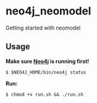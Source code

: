 # neo4j_neomodel
Getting started with neomodel

## Usage

**Make sure [Neo4j](http://neo4j.com/download/other-releases/) is running first!**

```
$ $NEO4J_HOME/bin/neo4j status
```

**Run:**
```
$ chmod +x run.sh && ./run.sh
```

